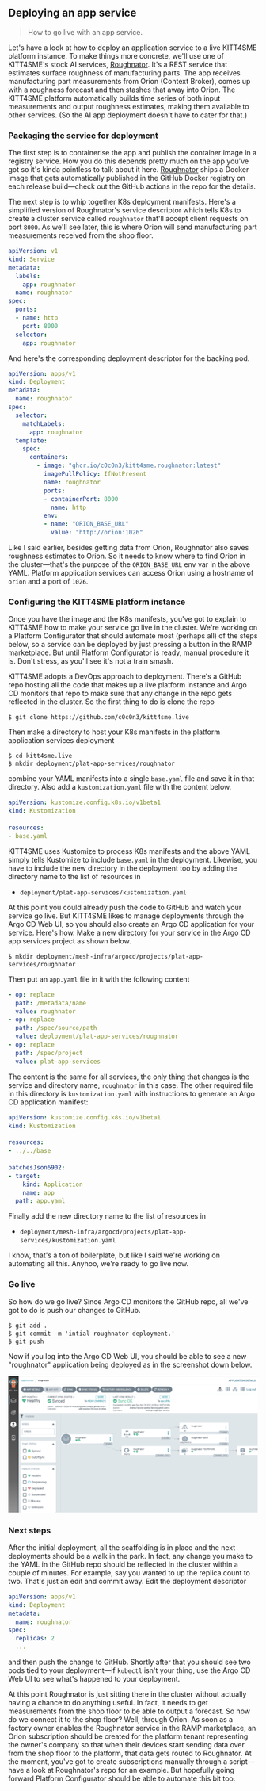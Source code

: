 Deploying an app service
------------------------
> How to go live with an app service.

Let's have a look at how to deploy an application service to a live
KITT4SME platform instance. To make things more concrete, we'll use
one of KITT4SME's stock AI services, [Roughnator][roughnator]. It's
a REST service that estimates surface roughness of manufacturing parts.
The app receives manufacturing part measurements from Orion (Context
Broker), comes up with a roughness forecast and then stashes that
away into Orion. The KITT4SME platform automatically builds time series
of both input measurements and output roughness estimates, making
them available to other services. (So the AI app deployment doesn't
have to cater for that.)


### Packaging the service for deployment

The first step is to containerise the app and publish the container
image in a registry service. How you do this depends pretty much on
the app you've got so it's kinda pointless to talk about it here.
[Roughnator][roughnator] ships a Docker image that gets automatically
published in the GitHub Docker registry on each release build—check
out the GitHub actions in the repo for the details.

The next step is to whip together K8s deployment manifests. Here's
a simplified version of Roughnator's service descriptor which tells
K8s to create a cluster service called `roughnator` that'll accept
client requests on port `8000`. As we'll see later, this is where
Orion will send manufacturing part measurements received from the
shop floor.

```yaml
apiVersion: v1
kind: Service
metadata:
  labels:
    app: roughnator
  name: roughnator
spec:
  ports:
  - name: http
    port: 8000
  selector:
    app: roughnator
```

And here's the corresponding deployment descriptor for the backing
pod.

```yaml
apiVersion: apps/v1
kind: Deployment
metadata:
  name: roughnator
spec:
  selector:
    matchLabels:
      app: roughnator
  template:
    spec:
      containers:
        - image: "ghcr.io/c0c0n3/kitt4sme.roughnator:latest"
          imagePullPolicy: IfNotPresent
          name: roughnator
          ports:
          - containerPort: 8000
            name: http
          env:
          - name: "ORION_BASE_URL"
            value: "http://orion:1026"
```

Like I said earlier, besides getting data from Orion, Roughnator also
saves roughness estimates to Orion. So it needs to know where to find
Orion in the cluster—that's the purpose of the `ORION_BASE_URL` env
var in the above YAML. Platform application services can access Orion
using a hostname of `orion` and a port of `1026`.


### Configuring the KITT4SME platform instance

Once you have the image and the K8s manifests, you've got to explain
to KITT4SME how to make your service go live in the cluster. We're
working on a Platform Configurator that should automate most (perhaps
all) of the steps below, so a service can be deployed by just pressing
a button in the RAMP marketplace. But until Platform Configurator is
ready, manual procedure it is. Don't stress, as you'll see it's not
a train smash.

KITT4SME adopts a DevOps approach to deployment. There's a GitHub
repo hosting all the code that makes up a live platform instance
and Argo CD monitors that repo to make sure that any change in the
repo gets reflected in the cluster. So the first thing to do is clone
the repo

```console
$ git clone https://github.com/c0c0n3/kitt4sme.live
```

Then make a directory to host your K8s manifests in the platform
application services deployment

```console
$ cd kitt4sme.live
$ mkdir deployment/plat-app-services/roughnator
```

combine your YAML manifests into a single `base.yaml` file and save
it in that directory. Also add a `kustomization.yaml` file with the
content below.

```yaml
apiVersion: kustomize.config.k8s.io/v1beta1
kind: Kustomization

resources:
- base.yaml
```

KITT4SME uses Kustomize to process K8s manifests and the above YAML
simply tells Kustomize to include `base.yaml` in the deployment.
Likewise, you have to include the new directory in the deployment
too by adding the directory name to the list of resources in

* `deployment/plat-app-services/kustomization.yaml`

At this point you could already push the code to GitHub and watch
your service go live. But KITT4SME likes to manage deployments through
the Argo CD Web UI, so you should also create an Argo CD application
for your service. Here's how. Make a new directory for your service
in the Argo CD app services project as shown below.

```console
$ mkdir deployment/mesh-infra/argocd/projects/plat-app-services/roughnator
```

Then put an `app.yaml` file in it with the following content

```yaml
- op: replace
  path: /metadata/name
  value: roughnator
- op: replace
  path: /spec/source/path
  value: deployment/plat-app-services/roughnator
- op: replace
  path: /spec/project
  value: plat-app-services
```

The content is the same for all services, the only thing that changes
is the service and directory name, `roughnator` in this case. The other
required file in this directory is `kustomization.yaml` with instructions
to generate an Argo CD application manifest:

```yaml
apiVersion: kustomize.config.k8s.io/v1beta1
kind: Kustomization

resources:
- ../../base

patchesJson6902:
- target:
    kind: Application
    name: app
  path: app.yaml
```

Finally add the new directory name to the list of resources in

* `deployment/mesh-infra/argocd/projects/plat-app-services/kustomization.yaml`

I know, that's a ton of boilerplate, but like I said we're working on
automating all this. Anyhoo, we're ready to go live now.


### Go live

So how do we go live? Since Argo CD monitors the GitHub repo, all
we've got to do is push our changes to GitHub.

```console
$ git add .
$ git commit -m 'intial roughnator deployment.'
$ git push
```

Now if you log into the Argo CD Web UI, you should be able to see a
new "roughnator" application being deployed as in the screenshot down
below.

![Roughnator app in the Argo CD Web UI.][argocd.roughnator-app]


### Next steps

After the initial deployment, all the scaffolding is in place and
the next deployments should be a walk in the park. In fact, any change
you make to the YAML in the GitHub repo should be reflected in the
cluster within a couple of minutes. For example, say you wanted to
up the replica count to two. That's just an edit and commit away.
Edit the deployment descriptor

```yaml
apiVersion: apps/v1
kind: Deployment
metadata:
  name: roughnator
spec:
  replicas: 2
  ...
```

and then push the change to GitHub. Shortly after that you should
see two pods tied to your deployment—if `kubectl` isn't your thing,
use the Argo CD Web UI to see what's happened to your deployment.

At this point Roughnator is just sitting there in the cluster without
actually having a chance to do anything useful. In fact, it needs to
get measurements from the shop floor to be able to output a forecast.
So how do we connect it to the shop floor? Well, through Orion. As
soon as a factory owner enables the Roughnator service in the RAMP
marketplace, an Orion subscription should be created for the platform
tenant representing the owner's company so that when their devices
start sending data over from the shop floor to the platform, that
data gets routed to Roughnator. At the moment, you've got to create
subscriptions manually through a script—have a look at Roughnator's
repo for an example. But hopefully going forward Platform Configurator
should be able to automate this bit too.




[argocd.roughnator-app]: ./argocd.roughnator-app.png
[roughnator]: https://github.com/c0c0n3/kitt4sme.roughnator
